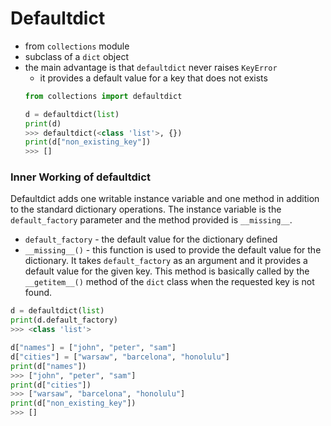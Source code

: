 # Defaultdict

- from `collections` module
- subclass of a `dict` object 
- the main advantage is that `defaultdict` never raises `KeyError`
    - it provides a default value for a key that does not exists
    ```python
    from collections import defaultdict
    
    d = defaultdict(list)
    print(d)
    >>> defaultdict(<class 'list'>, {})
    print(d["non_existing_key"])
    >>> []
    ```

### Inner Working of defaultdict
Defaultdict adds one writable instance variable and one method in addition to the standard dictionary operations. The instance variable is the `default_factory` parameter and the method provided is `__missing__`.

- `default_factory` - the default value for the dictionary defined
- `__missing__()` - this function is used to provide the default value for the dictionary. It takes `default_factory` as an argument and it provides a default value for the given key. This method is basically called by the `__getitem__()` method of the `dict` class when the requested key is not found.

```python
d = defaultdict(list)
print(d.default_factory)
>>> <class 'list'>

d["names"] = ["john", "peter", "sam"]
d["cities"] = ["warsaw", "barcelona", "honolulu"]
print(d["names"])
>>> ["john", "peter", "sam"]
print(d["cities"])
>>> ["warsaw", "barcelona", "honolulu"]
print(d["non_existing_key"])
>>> []
```

